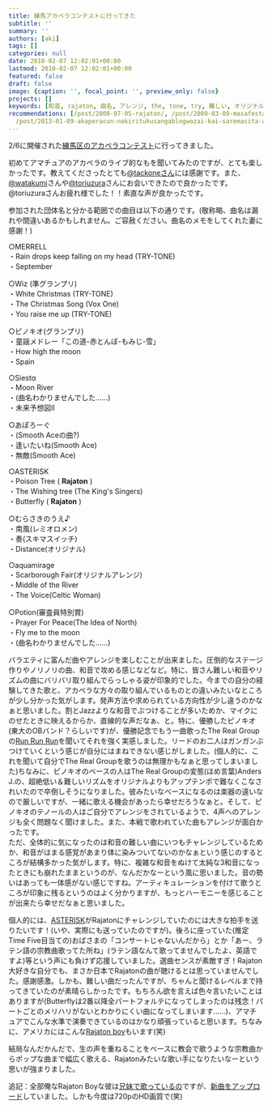 ```yaml
---
title: 練馬アカペラコンテストに行ってきた
subtitle: ''
summary: ''
authors: [aki]
tags: []
categories: null
date: 2010-02-07 12:02:01+00:00
lastmod: 2010-02-07 12:02:01+00:00
featured: false
draft: false
image: {caption: '', focal_point: '', preview_only: false}
projects: []
keywords: [和音, rajaton, 曲名, アレンジ, the, tone, try, 難しい, オリジナル, 宗教]
recommendations: [/post/2008-07-05-rajaton/, /post/2009-03-09-masafestanirajatonga/,
  /post/2013-01-09-akaperacun-nokiritukusangablogwozai-kai-saremasita-a-cappella-best-ofgasu-di/]
---
```

2/6に開催された[練馬区のアカペラコンテスト](http://www.neribun.or.jp/nerima/ichiran.cgi?mode=1&t=1&no=1845)に行ってきました。

初めてアマチュアのアカペラのライブ的なもを聞いてみたのですが、とても楽しかったです。教えてくださったとても[@tackoneさん](http://twitter.com/tackone)には感謝です。また、[@watakumi](http://twitter.com/watakumi)さんや[@toriuzura](http://twitter.com/toriuzura)さんにお会いできたので良かったです。@toriuzuraさんお疲れ様でした！！素直な声が良かったです。

参加された団体名と分かる範囲での曲目は以下の通りです。(敬称略、曲名は漏れや間違いあるかもしれません。ご容赦ください。曲名のメモをしてくれた妻に感謝！)

○MERRELL  
・Rain drops keep falling on my head (TRY-TONE)  
・September

○Wiz (準グランプリ)  
・White Christmas (TRY-TONE)  
・The Christmas Song (Vox One)  
・You raise me up (TRY-TONE)

○ピノキオ(グランプリ)  
・童謡メドレー「この道-赤とんぼ-もみじ-雪」  
・How high the moon  
・Spain

○Siestα  
・Moon River  
・(曲名わかりませんでした……)  
・未来予想図II

○あぽろーぐ  
・(Smooth Aceの曲?)  
・逢いたいね(Smooth Ace)  
・無敵(Smooth Ace)

○ASTERISK  
・Poison Tree ( **Rajaton** )  
・The Wishing tree (The King&#39;s Singers)  
・Butterfly ( **Rajaton** )

○むらさきのうえ♪  
・南風(レミオロメン)  
・奏(スキマスイッチ)  
・Distance(オリジナル)

○aquamirage  
・Scarborough Fair(オリジナルアレンジ)  
・Middle of the River  
・The Voice(Celtic Woman)

○Potion(審査員特別賞)  
・Prayer For Peace(The Idea of North)  
・Fly me to the moon  
・(曲名わかりませんでした……)

バラエティに富んだ曲やアレンジを楽しむことが出来ました。圧倒的なステージ作りやノリノリの曲、和音で攻める感じなどなど。特に、皆さん難しい和音やリズムの曲にバリバリ取り組んでらっしゃる姿が印象的でした。今までの自分の経験してきた歌と、アカペラな方々の取り組んでいるものとの違いみたいなところが少し分かった気がします。発声方法や求められている方向性が少し違うのかなぁと思いました。割とJazzよりな和音でぶつけることが多いためか、マイクにのせたときに映えるからか、直線的な声だなぁ、と。特に、優勝したピノキオ(東大のOBバンド？らしいです)が、優勝記念でもう一曲歌ったThe Real Groupの[Run Run Run](http://www.nicovideo.jp/watch/sm1767922)を聞いてそれを強く実感しました。リードのお二人はガンガンぶつけていくという感じが自分にはまねできない感じがしました。(個人的に、これを聞いて自分でThe Real Groupを歌うのは無理かもなぁと思ってしまいました)ちなみに、ピノキオのベースの人はThe Real Groupの変態(ほめ言葉)Anders J.の、超絶低い＆難しいリズムをオリジナルよりもアップテンポで難なくこなされいたので卒倒しそうになりました。彼みたいなベースになるのは楽器の違いなので厳しいですが、一緒に歌える機会があったら幸せだろうなぁと。そして、ピノキオのテノールの人はご自分でアレンジをされているようで、4声へのアレンジも全く問題なく聞けました。また、本戦で歌われていた曲もアレンジが面白かったです。  
ただ、全体的に気になったのは和音の難しい曲にいつもチャレンジしているためか、和音がはまる感覚があまり体に染みついてないのかなぁという感じのするところが結構多かった気がします。特に、複雑な和音をぬけて太純な3和音になったときにも崩れたままというのが、なんだかなーという風に思いました。音の勢いはあっても一体感がない感じですね。アーティキュレーションを付けて歌うところが印象に残るというのはよく分かりますが、もっとハーモニーを感じることが出来たら幸せだなぁと思いました。

個人的には、[ASTERISK](http://www.scs.gr.jp/bands/bands_a.html)がRajatonにチャレンジしていたのには大きな拍手を送りたいです！(いや、実際にも送っていたのですが)。後ろに座っていた(推定Time Five目当ての)おばさまの「コンサートじゃないんだから」とか「あー、ラテン語の宗教曲歌ってた所ね」(ラテン語なんて歌ってませんでしたよ、英語ですよ)等という声にも負けず応援していました。選曲センスが素敵すぎ！Rajaton大好きな自分でも、まさか日本でRajatonの曲が聴けるとは思っていませんでした。感謝感激。しかも、難しい曲だったんですが、ちゃんと聞けるレベルまで持ってきていたのが素晴らしかったです。もちろん欲を言えば色々言いたいことはありますが(Butterflyは2番以降全パートフォルテになってしまったのは残念！パートごとのメリハリがないとわかりにくい曲になってしまいます……)、アマチュアでこんな水準で演奏できているのはかなり頑張っていると思います。ちなみに、アメリカにはこんな[Rajaton boy](http://www.youtube.com/watch?v=ts6b2q-0WJ8)もいます(笑)

結局なんだかんだで、生の声を重ねることをベースに教会で歌うような宗教曲からポップな曲まで幅広く歌える、Rajatonみたいな歌い手になりたいなーという思いが強まりました。

追記：全部俺なRajaton Boyな彼は[兄妹で歌っているの](http://www.youtube.com/watch?v=68BybMLwODY)ですが、[新曲をアップロード](http://www.youtube.com/watch?v=Td_1kmlo_FY)していました。しかも今度は720pのHD画質で(笑)


